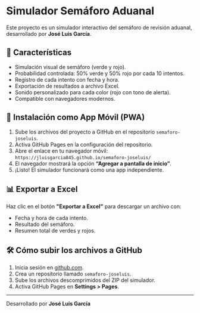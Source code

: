 
# Simulador Semáforo Aduanal

Este proyecto es un simulador interactivo del semáforo de revisión aduanal, desarrollado por **José Luis García**.

## 🚦 Características
- Simulación visual de semáforo (verde y rojo).
- Probabilidad controlada: 50% verde y 50% rojo por cada 10 intentos.
- Registro de cada intento con fecha y hora.
- Exportación de resultados a archivo Excel.
- Sonido personalizado para cada color (rojo con tono de alerta).
- Compatible con navegadores modernos.

## 📱 Instalación como App Móvil (PWA)
1. Sube los archivos del proyecto a GitHub en el repositorio `semaforo-joseluis`.
2. Activa GitHub Pages en la configuración del repositorio.
3. Abre el enlace en tu navegador móvil:
   `https://jluisgarcia845.github.io/semaforo-joseluis/`
4. El navegador mostrará la opción **“Agregar a pantalla de inicio”**.
5. ¡Listo! El simulador funcionará como una app independiente.

## 📊 Exportar a Excel
Haz clic en el botón **"Exportar a Excel"** para descargar un archivo con:
- Fecha y hora de cada intento.
- Resultado del semáforo.
- Resumen total de verdes y rojos.

## 🛠️ Cómo subir los archivos a GitHub
1. Inicia sesión en [github.com](https://github.com).
2. Crea un repositorio llamado `semaforo-joseluis`.
3. Sube los archivos descomprimidos del ZIP del simulador.
4. Activa GitHub Pages en **Settings > Pages**.

---
Desarrollado por **José Luis García**
